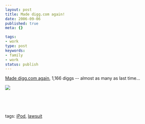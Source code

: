 ```yaml
---
layout: post
title: Made digg.com again!
date: 2006-09-06
published: true
meta: {}

tags:
- work
type: post
keywords:
- family
- work
status: publish
---
```



[Made digg.com again](http://digg.com/apple/Mom_rejects_donated_iPod_proceeding_with_lawsuit), 1,166 diggs -- almost as many as last time...



[![](http://blog.andyeick.com/content/binary/WindowsLiveWriter/Madedigg.comagain_EC3D/image0_thumb2.png)](http://blog.andyeick.com/content/binary/WindowsLiveWriter/Madedigg.comagain_EC3D/image06.png)



 



 



tags: [iPod](http://technorati.com/tag/iPod), [lawsuit](http://technorati.com/tag/lawsuit)

